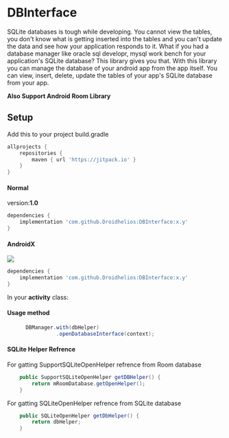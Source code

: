 # DBInterface
SQLite databases is tough while developing. You cannot view the tables, you don't know what is getting inserted into the tables and you can't update the data and see how your application responds to it.
What if you had a database manager like oracle sql developr, mysql work bench for your application's SQLite database? This library gives you that.
With this library you can manage the database of your android app from the app itself.
You can view, insert, delete, update the tables of your app's SQLite database from your app.

<b>Also Support Android Room Library</b>
  
## Setup

Add this to your project build.gradle
``` gradle
allprojects {
    repositories {
        maven { url 'https://jitpack.io' }
    }
}
```
#### Normal
version:<b>1.0</b>
```gradle
dependencies {
    implementation 'com.github.Droidhelios:DBInterface:x.y'
}
```

#### AndroidX
[![](https://jitpack.io/v/Droidhelios/DBInterface.svg)](https://jitpack.io/#Droidhelios/DBInterface)
```gradle
dependencies {
    implementation 'com.github.Droidhelios:DBInterface:x.y'
}
```   

In your <b>activity</b> class:
#### Usage method
```java 
      DBManager.with(dbHelper)
                .openDatabaseInterface(context);
```


#### SQLite Helper Refrence
For gatting SupportSQLiteOpenHelper refrence from Room database
```java 
    public SupportSQLiteOpenHelper getDBHelper() {
        return mRoomDatabase.getOpenHelper();
    }
```

For gatting SQLiteOpenHelper refrence from SQLite database 
```java 
    public SQLiteOpenHelper getDbHelper() {
        return dbHelper;
    }
```
